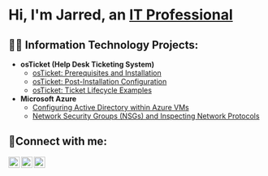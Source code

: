 <h1>Hi, I'm Jarred, an <a href="https://linkedin.com/in/jarred-salubi-72324889">IT Professional</a></h1>

<h2>👨‍💻 Information Technology Projects:</h2>

- <b>osTicket (Help Desk Ticketing System)</b>
  - [osTicket: Prerequisites and Installation](https://github.com/jarredaksalubi/osticket-prereqs)
  - [osTicket: Post-Installation Configuration](https://github.com/jarredaksalubi/post-install-config)
  - [osTicket: Ticket Lifecycle Examples](https://github.com/jarredaksalubi/ticket-lifecycle)
- <b>Microsoft Azure</b>
  - [Configuring Active Directory within Azure VMs](https://github.com/jarredaksalubi/configure-ad)
  - [Network Security Groups (NSGs) and Inspecting Network Protocols](https://github.com/jarredaksalubi/azure-network-protocols)

<h2>🤳Connect with me:</h2>

[<img align="left" alt="Josh | Twitter" width="22px" src="https://cdn.jsdelivr.net/npm/simple-icons@v3/icons/twitter.svg" />][twitter]
[<img align="left" alt="Josh | LinkedIn" width="22px" src="https://cdn.jsdelivr.net/npm/simple-icons@v3/icons/linkedin.svg" />][linkedin]
[<img align="left" alt="Josh | Instagram" width="22px" src="https://cdn.jsdelivr.net/npm/simple-icons@v3/icons/instagram.svg" />][instagram]

[twitter]: https://twitter.com/Jane
[instagram]: https://www.instagram.com/Jane
[linkedin]: https://linkedin.com/in/Jane
